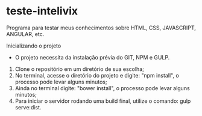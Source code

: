# teste-intelivix
Programa para testar meus conhecimentos sobre HTML, CSS, JAVASCRIPT, ANGULAR, etc.

Inicializando o projeto
- O projeto necessita da instalação prévia do GIT, NPM e GULP.

1. Clone o repositório em um diretório de sua escolha;
2. No terminal, acesse o diretório do projeto e digite: "npm install", o processo pode levar alguns minutos;
3. Ainda no terminal digite: "bower install", o processo pode levar alguns minutos;
4. Para iniciar o servidor rodando uma build final, utilize o comando: gulp serve:dist.